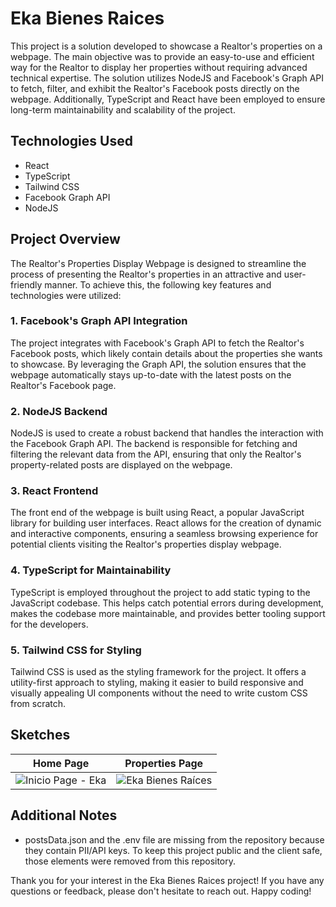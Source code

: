 # Eka Bienes Raices
This project is a solution developed to showcase a Realtor's properties on a webpage. The main objective was to provide an easy-to-use and efficient way for the Realtor to display her properties without requiring advanced technical expertise. The solution utilizes NodeJS and Facebook's Graph API to fetch, filter, and exhibit the Realtor's Facebook posts directly on the webpage. Additionally, TypeScript and React have been employed to ensure long-term maintainability and scalability of the project.

## Technologies Used
- React
- TypeScript
- Tailwind CSS
- Facebook Graph API
- NodeJS

## Project Overview
The Realtor's Properties Display Webpage is designed to streamline the process of presenting the Realtor's properties in an attractive and user-friendly manner. To achieve this, the following key features and technologies were utilized:
### 1. Facebook's Graph API Integration
The project integrates with Facebook's Graph API to fetch the Realtor's Facebook posts, which likely contain details about the properties she wants to showcase. By leveraging the Graph API, the solution ensures that the webpage automatically stays up-to-date with the latest posts on the Realtor's Facebook page.
### 2. NodeJS Backend
NodeJS is used to create a robust backend that handles the interaction with the Facebook Graph API. The backend is responsible for fetching and filtering the relevant data from the API, ensuring that only the Realtor's property-related posts are displayed on the webpage.
### 3. React Frontend
The front end of the webpage is built using React, a popular JavaScript library for building user interfaces. React allows for the creation of dynamic and interactive components, ensuring a seamless browsing experience for potential clients visiting the Realtor's properties display webpage.
### 4. TypeScript for Maintainability
TypeScript is employed throughout the project to add static typing to the JavaScript codebase. This helps catch potential errors during development, makes the codebase more maintainable, and provides better tooling support for the developers.
### 5. Tailwind CSS for Styling
Tailwind CSS is used as the styling framework for the project. It offers a utility-first approach to styling, making it easier to build responsive and visually appealing UI components without the need to write custom CSS from scratch.

## Sketches
Home Page             |  Properties Page
:-------------------------:|:-------------------------:
![Inicio Page - Eka](https://github.com/fred-gutierrez/Eka-Facebook-API/assets/81400463/fb16307c-eac9-4d86-a518-8e3be5b2ede5)  |    ![Eka Bienes Raíces](https://github.com/fred-gutierrez/Eka-Facebook-API/assets/81400463/b241e4c1-5f26-4f02-9c0c-a1e50037593b)

## Additional Notes
- postsData.json and the .env file are missing from the repository because they contain PII/API keys. To keep this project public and the client safe, those elements were removed from this repository.

Thank you for your interest in the Eka Bienes Raices project! If you have any questions or feedback, please don't hesitate to reach out. Happy coding!

